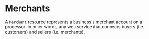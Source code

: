 # Merchants

A `Merchant` resource represents a business's merchant account on a processor. In other words, any web service that connects buyers (i.e.
customers) and sellers (i.e. merchants).
